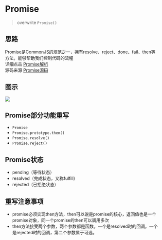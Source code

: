 # Promise

>overwrite `Promise()`


## 思路

Promise是CommonJS的规范之一，拥有resolve、reject、done、fail、then等方法，能够帮助我们控制代码的流程 </br>
详细点击 [Promise解析](http://es6.ruanyifeng.com/#docs/promise)</br>
源码来源 [Promise源码](https://github.com/stefanpenner/es6-promise/blob/master/dist/es6-promise.js)

## 图示

![](https://mdn.mozillademos.org/files/8633/promises.png)

## Promise部分功能重写
- `Promise`
- `Promise.prototype.then()`
- `Promise.resolve()`
- `Promise.reject()`

## Promise状态
- pending（等待状态）
- resolved（完成状态，又称fulfill）
- rejected（已拒绝状态）

## 重写注意事项
- promise必须实现then方法，then可以说是promise的核心，返回值也是一个promise对象，同一个promise的then可以调用多次
- then方法接受两个参数，两个参数都是函数。一个是resolved时的回调，一个是rejected时的回调，第二个参数属于可选。
